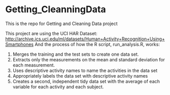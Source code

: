 Getting_CleanningData
=====================

This is the repo for Getting and Cleaning Data project

This project are using the UCI HAR Dataset: http://archive.ics.uci.edu/ml/datasets/Human+Activity+Recognition+Using+Smartphones
And the process of how the R script, run_analysis.R, works:
  1. Merges the training and the test sets to create one data set.
  2. Extracts only the measurements on the mean and standard deviation for each measurement.
  3. Uses descriptive activity names to name the activities in the data set
  4. Appropriately labels the data set with descriptive activity names
  5. Creates a second, independent tidy data set with the average of each variable for each activity and each subject.
